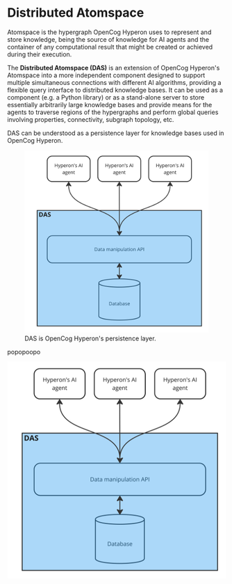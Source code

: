 # Distributed Atomspace

Atomspace is the hypergraph OpenCog Hyperon uses to represent and store
knowledge, being the source of knowledge for AI agents and the container of any
computational result that might be created or achieved during their execution.

The __Distributed Atomspace (DAS)__ is an extension of OpenCog Hyperon's
Atomspace into a more independent component designed to support multiple
simultaneous connections with different AI algorithms, providing a flexible
query interface to distributed knowledge bases. It can be used as a component
(e.g. a Python library) or as a stand-alone server to store essentially
arbitrarily large knowledge bases and provide means for the agents to traverse
regions of the hypergraphs and perform global queries involving properties,
connectivity, subgraph topology, etc.

DAS can be understood as a persistence layer for knowledge bases used in
OpenCog Hyperon.


<figure>
    <img src="media/persistence_layer.jpg"
         width="600"
         alt="DAS as a persistence layer for openCog Hyperon">
    <figcaption>DAS is OpenCog Hyperon's persistence layer.</figcaption>
</figure>

<div style="text-align: center;">
</div>

popopoopo

<img src="media/persistence_layer.jpg" alt="drawing" width="600"/>







